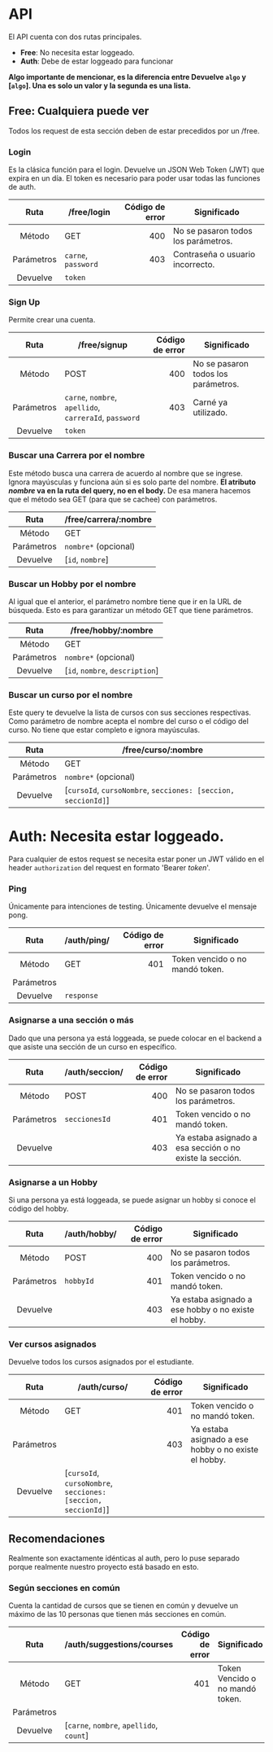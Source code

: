 # API
El API cuenta con dos rutas principales.
- **Free**: No necesita estar loggeado.
- **Auth**: Debe de estar loggeado para funcionar

**Algo importante de mencionar, es la diferencia entre Devuelve `algo` y [`algo`]. Una es solo un valor y la segunda 
es una lista.**

## Free: Cualquiera puede ver
Todos los request de esta sección deben de estar precedidos por un /free.

### Login
Es la clásica función para el login. Devuelve un JSON Web Token (JWT) que expira en un día. 
El token es necesario para poder usar todas las funciones de auth.

|    Ruta    | /free/login          | Código de error | Significado                         |
|:----------:|----------------------|----------------:|-------------------------------------|
|   Método   | GET                  | 400             | No se pasaron todos los parámetros. |
| Parámetros | `carne`, `password`  | 403             | Contraseña o usuario incorrecto.    |
| Devuelve   | `token`              |                 |                                     |

### Sign Up
Permite crear una cuenta.

|    Ruta    | /free/signup                                            | Código de error | Significado                         |
|:----------:|---------------------------------------------------------|----------------:|-------------------------------------|
|   Método   | POST                                                    |             400 | No se pasaron todos los parámetros. |
| Parámetros | `carne`, `nombre`, `apellido`, `carreraId`, `password`  |             403 | Carné ya utilizado.                 |
| Devuelve   | `token`                                                 |                 |                                     |

### Buscar una Carrera por el nombre
Este método busca una carrera de acuerdo al nombre que se ingrese. Ignora mayúsculas y funciona aún si es solo parte 
del nombre. **El atributo *nombre* va en la ruta del query, no en el body.** De esa manera hacemos que el método sea GET
(para que se cachee) con parámetros.

|    Ruta    | /free/carrera/:nombre    |
|:----------:|--------------------------|
|   Método   | GET                      |
| Parámetros | `nombre*` (opcional)     |
| Devuelve   | [`id`, `nombre`]         |

### Buscar un Hobby por el nombre
Al igual que el anterior, el parámetro nombre tiene que ir en la URL de búsqueda. Esto es para garantizar un método 
GET que tiene parámetros.

|    Ruta    | /free/hobby/:nombre             |
|:----------:|---------------------------------|
|   Método   | GET                             |
| Parámetros | `nombre*` (opcional)            |
| Devuelve   | [`id`, `nombre`, `description`] |

### Buscar un curso por el nombre
Este query te devuelve la lista de cursos con sus secciones respectivas. Como parámetro de nombre acepta el nombre del 
curso o el código del curso. No tiene que estar completo e ignora mayúsculas.

|    Ruta    | /free/curso/:nombre                                               |
|:----------:|-------------------------------------------------------------------|
|   Método   | GET                                                               |
| Parámetros | `nombre*` (opcional)                                              |
| Devuelve   | [`cursoId`, `cursoNombre`, `secciones: [seccion, seccionId]`]     |


# Auth: Necesita estar loggeado.
Para cualquier de estos request se necesita estar poner un JWT válido en el header `authorization` del request en 
formato 'Bearer *token*'.

### Ping
Únicamente para intenciones de testing. Únicamente devuelve el mensaje pong.

|    Ruta    | /auth/ping/    | Código de error | Significado                         |
|:----------:|----------------|----------------:|-------------------------------------|
|   Método   | GET            |             401 | Token vencido o no mandó token.     |
| Parámetros |                |                 |                                     |
| Devuelve   | `response`     |                 |                                     |

### Asignarse a una sección o más
Dado que una persona ya está loggeada, se puede colocar en el backend a que asiste una sección de un curso en 
específico.

|    Ruta    | /auth/seccion/ | Código de error | Significado                                              |
|:----------:|----------------|----------------:|----------------------------------------------------------|
|   Método   | POST           |             400 | No se pasaron todos los parámetros.                      |
| Parámetros | `seccionesId`  |             401 | Token vencido o no mandó token.                          |
| Devuelve   |                |             403 | Ya estaba asignado a esa sección o no existe la sección. |

### Asignarse a un Hobby
Si una persona ya está loggeada, se puede asignar un hobby si conoce el código del hobby.

|    Ruta    | /auth/hobby/ | Código de error | Significado                                          |
|:----------:|--------------|----------------:|------------------------------------------------------|
|   Método   | POST         |             400 | No se pasaron todos los parámetros.                  |
| Parámetros | `hobbyId`    |             401 | Token vencido o no mandó token.                      |
| Devuelve   |              |             403 | Ya estaba asignado a ese hobby o no existe el hobby. |


### Ver cursos asignados
Devuelve todos los cursos asignados por el estudiante.

|    Ruta    | /auth/curso/                                                      | Código de error | Significado                                          |
|:----------:|-------------------------------------------------------------------|----------------:|------------------------------------------------------|
|   Método   | GET                                                               |             401 | Token vencido o no mandó token.                      |
| Parámetros |                                                                   |             403 | Ya estaba asignado a ese hobby o no existe el hobby. |
| Devuelve   | [`cursoId`, `cursoNombre`, `secciones: [seccion, seccionId]`]     |                 |                                                      |


## Recomendaciones
Realmente son exactamente idénticas al auth, pero lo puse separado porque realmente nuestro proyecto está basado en 
esto.

### Según secciones en común
Cuenta la cantidad de cursos que se tienen en común y devuelve un máximo de las 10 personas que tienen más secciones en 
común.

|    Ruta    | /auth/suggestions/courses                | Código de error | Significado                     |
|:----------:|------------------------------------------|----------------:|---------------------------------|
|   Método   | GET                                      |             401 | Token Vencido o no mandó token. |
| Parámetros |                                          |                 |                                 |
| Devuelve   | [`carne`, `nombre`, `apellido`, `count`] |                 |                                 |
